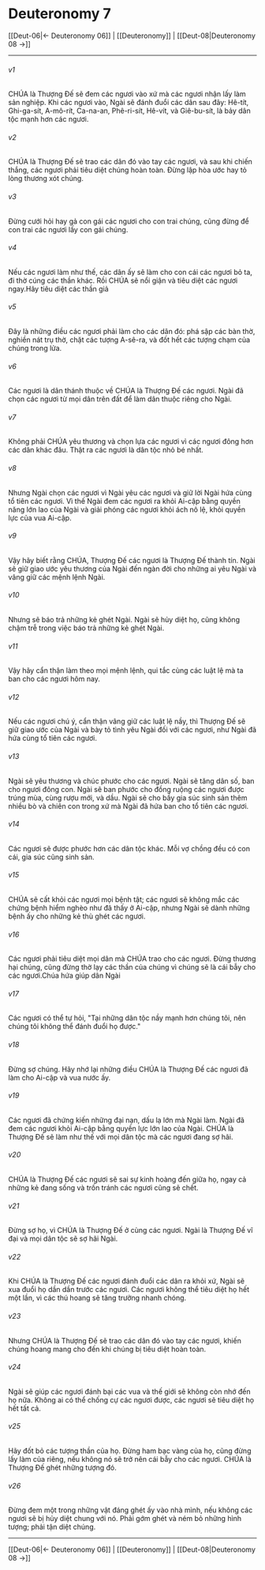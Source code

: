 # Deuteronomy 7

[[Deut-06|← Deuteronomy 06]] | [[Deuteronomy]] | [[Deut-08|Deuteronomy 08 →]]
***



###### v1 
CHÚA là Thượng Đế sẽ đem các ngươi vào xứ mà các ngươi nhận lấy làm sản nghiệp. Khi các ngươi vào, Ngài sẽ đánh đuổi các dân sau đây: Hê-tít, Ghi-ga-sít, A-mô-rít, Ca-na-an, Phê-ri-sít, Hê-vít, và Giê-bu-sít, là bảy dân tộc mạnh hơn các ngươi. 

###### v2 
CHÚA là Thượng Đế sẽ trao các dân đó vào tay các ngươi, và sau khi chiến thắng, các ngươi phải tiêu diệt chúng hoàn toàn. Đừng lập hòa ước hay tỏ lòng thương xót chúng. 

###### v3 
Đừng cưới hỏi hay gả con gái các ngươi cho con trai chúng, cũng đừng để con trai các ngươi lấy con gái chúng. 

###### v4 
Nếu các ngươi làm như thế, các dân ấy sẽ làm cho con cái các ngươi bỏ ta, đi thờ cúng các thần khác. Rồi CHÚA sẽ nổi giận và tiêu diệt các ngươi ngay.Hãy tiêu diệt các thần giả 

###### v5 
Đây là những điều các ngươi phải làm cho các dân đó: phá sập các bàn thờ, nghiền nát trụ thờ, chặt các tượng A-sê-ra, và đốt hết các tượng chạm của chúng trong lửa. 

###### v6 
Các ngươi là dân thánh thuộc về CHÚA là Thượng Đế các ngươi. Ngài đã chọn các ngươi từ mọi dân trên đất để làm dân thuộc riêng cho Ngài. 

###### v7 
Không phải CHÚA yêu thương và chọn lựa các ngươi vì các ngươi đông hơn các dân khác đâu. Thật ra các ngươi là dân tộc nhỏ bé nhất. 

###### v8 
Nhưng Ngài chọn các ngươi vì Ngài yêu các ngươi và giữ lời Ngài hứa cùng tổ tiên các ngươi. Vì thế Ngài đem các ngươi ra khỏi Ai-cập bằng quyền năng lớn lao của Ngài và giải phóng các ngươi khỏi ách nô lệ, khỏi quyền lực của vua Ai-cập. 

###### v9 
Vậy hãy biết rằng CHÚA, Thượng Đế các ngươi là Thượng Đế thành tín. Ngài sẽ giữ giao ước yêu thương của Ngài đến ngàn đời cho những ai yêu Ngài và vâng giữ các mệnh lệnh Ngài. 

###### v10 
Nhưng sẽ báo trả những kẻ ghét Ngài. Ngài sẽ hủy diệt họ, cũng không chậm trễ trong việc báo trả những kẻ ghét Ngài. 

###### v11 
Vậy hãy cẩn thận làm theo mọi mệnh lệnh, qui tắc cùng các luật lệ mà ta ban cho các ngươi hôm nay. 

###### v12 
Nếu các ngươi chú ý, cẩn thận vâng giữ các luật lệ nầy, thì Thượng Đế sẽ giữ giao ước của Ngài và bày tỏ tình yêu Ngài đối với các ngươi, như Ngài đã hứa cùng tổ tiên các ngươi. 

###### v13 
Ngài sẽ yêu thương và chúc phước cho các ngươi. Ngài sẽ tăng dân số, ban cho ngươi đông con. Ngài sẽ ban phước cho đồng ruộng các ngươi được trúng mùa, cùng rượu mới, và dầu. Ngài sẽ cho bầy gia súc sinh sản thêm nhiều bò và chiên con trong xứ mà Ngài đã hứa ban cho tổ tiên các ngươi. 

###### v14 
Các ngươi sẽ được phước hơn các dân tộc khác. Mỗi vợ chồng đều có con cái, gia súc cũng sinh sản. 

###### v15 
CHÚA sẽ cất khỏi các ngươi mọi bệnh tật; các ngươi sẽ không mắc các chứng bệnh hiểm nghèo như đã thấy ở Ai-cập, nhưng Ngài sẽ dành những bệnh ấy cho những kẻ thù ghét các ngươi. 

###### v16 
Các ngươi phải tiêu diệt mọi dân mà CHÚA trao cho các ngươi. Đừng thương hại chúng, cũng đừng thờ lạy các thần của chúng vì chúng sẽ là cái bẫy cho các ngươi.Chúa hứa giúp dân Ngài 

###### v17 
Các ngươi có thể tự hỏi, "Tại những dân tộc nầy mạnh hơn chúng tôi, nên chúng tôi không thể đánh đuổi họ được." 

###### v18 
Đừng sợ chúng. Hãy nhớ lại những điều CHÚA là Thượng Đế các ngươi đã làm cho Ai-cập và vua nước ấy. 

###### v19 
Các ngươi đã chứng kiến những đại nạn, dấu lạ lớn mà Ngài làm. Ngài đã đem các ngươi khỏi Ai-cập bằng quyền lực lớn lao của Ngài. CHÚA là Thượng Đế sẽ làm như thế với mọi dân tộc mà các ngươi đang sợ hãi. 

###### v20 
CHÚA là Thượng Đế các ngươi sẽ sai sự kinh hoàng đến giữa họ, ngay cả những kẻ đang sống và trốn tránh các ngươi cũng sẽ chết. 

###### v21 
Đừng sợ họ, vì CHÚA là Thượng Đế ở cùng các ngươi. Ngài là Thượng Đế vĩ đại và mọi dân tộc sẽ sợ hãi Ngài. 

###### v22 
Khi CHÚA là Thượng Đế các ngươi đánh đuổi các dân ra khỏi xứ, Ngài sẽ xua đuổi họ dần dần trước các ngươi. Các ngươi không thể tiêu diệt họ hết một lần, vì các thú hoang sẽ tăng trưởng nhanh chóng. 

###### v23 
Nhưng CHÚA là Thượng Đế sẽ trao các dân đó vào tay các ngươi, khiến chúng hoang mang cho đến khi chúng bị tiêu diệt hoàn toàn. 

###### v24 
Ngài sẽ giúp các ngươi đánh bại các vua và thế giới sẽ không còn nhớ đến họ nữa. Không ai có thể chống cự các ngươi được, các ngươi sẽ tiêu diệt họ hết tất cả. 

###### v25 
Hãy đốt bỏ các tượng thần của họ. Đừng ham bạc vàng của họ, cũng đừng lấy làm của riêng, nếu không nó sẽ trở nên cái bẫy cho các ngươi. CHÚA là Thượng Đế ghét những tượng đó. 

###### v26 
Đừng đem một trong những vật đáng ghét ấy vào nhà mình, nếu không các ngươi sẽ bị hủy diệt chung với nó. Phải gớm ghét và ném bỏ những hình tượng; phải tận diệt chúng.

***
[[Deut-06|← Deuteronomy 06]] | [[Deuteronomy]] | [[Deut-08|Deuteronomy 08 →]]
